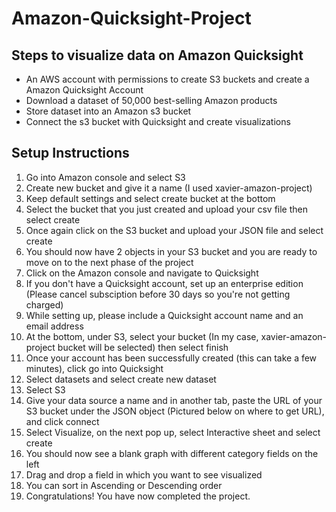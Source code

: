 # Amazon-Quicksight-Project
## Steps to visualize data on Amazon Quicksight
- An AWS account with permissions to create S3 buckets and create a Amazon Quicksight Account
- Download a dataset of 50,000 best-selling Amazon products
- Store dataset into an Amazon s3 bucket
- Connect the s3 bucket with Quicksight and create visualizations

## Setup Instructions
1. Go into Amazon console and select S3
2. Create new bucket and give it a name (I used xavier-amazon-project)
3. Keep default settings and select create bucket at the bottom
4. Select the bucket that you just created and upload your csv file then select create
5. Once again click on the S3 bucket and upload your JSON file and select create
6. You should now have 2 objects in your S3 bucket and you are ready to move on to the next phase of the project
7. Click on the Amazon console and navigate to Quicksight
8. If you don't have a Quicksight account, set up an enterprise edition (Please cancel subsciption before 30 days so you're not getting charged)
9. While setting up, please include a Quicksight account name and an email address
10. At the bottom, under S3, select your bucket (In my case, xavier-amazon-project bucket will be selected) then select finish
11. Once your account has been successfully created (this can take a few minutes), click go into Quicksight
12. Select datasets and select create new dataset
13. Select S3
14. Give your data source a name and in another tab, paste the URL of your S3 bucket under the JSON object (Pictured below on where to get URL), and click connect
15. Select Visualize, on the next pop up, select Interactive sheet and select create
16. You should now see a blank graph with different category fields on the left
17. Drag and drop a field in which you want to see visualized
18. You can sort in Ascending or Descending order
19. Congratulations! You have now completed the project.
